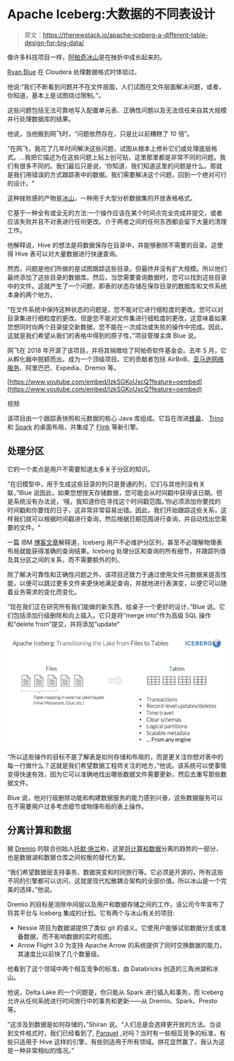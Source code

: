 # Apache Iceberg:大数据的不同表设计

> 原文：<https://thenewstack.io/apache-iceberg-a-different-table-design-for-big-data/>

像许多科技项目一样，[阿帕奇冰山](https://iceberg.apache.org/)是在挫折中成长起来的。

[Ryan Blue](https://github.com/rdblue) 在 Cloudera 处理数据格式时体验过。

他说:“我们不断看到问题并不在文件层面，人们试图在文件层面解决问题，或者，你知道，基本上是试图绕过限制。”。

这些问题包括无法可靠地写入配置单元表、正确性问题以及无法信任来自其大规模并行处理数据库的结果。

他说，当他搬到网飞时，“问题依然存在，只是比以前糟糕了 10 倍”。

“在网飞，我花了几年时间解决这些问题，试图从根本上修补它们或处理底层格式。…我把它描述为在这些问题上贴上创可贴，这里那里都是非常不同的问题。我们有很多不同的。我们最后只是说，‘你知道，我们知道这里的问题是什么。那就是我们用错误的方式跟踪表中的数据。我们需要解决这个问题，回到一个绝对可行的设计。"

这种挫败感的产物是[冰山](https://github.com/apache/iceberg)，一种用于大型分析数据集的开放表格格式。

它基于一种全有或全无的方法:一个操作应该在某个时间点完全完成并提交，或者应该失败并且不对表进行任何更改。介于两者之间的任何东西都会留下大量的清理工作。

他解释说，Hive 的想法是将数据保存在目录中，并能够删除不需要的目录。这使得 Hive 表可以对大量数据进行快速查询。

然而，问题是他们所做的是试图跟踪这些目录。但最终并没有扩大规模。所以他们最终添加了这些目录的数据库。然后，当您需要查询数据时，您可以找到这些目录中的文件。这就产生了一个问题，即表的状态存储在保存目录的数据库和文件系统本身的两个地方。

“在文件系统中保持这种状态的问题是，您不能对它进行细粒度的更改。您可以对目录集进行细粒度的更改。但是您不能对文件集进行细粒度的更改，这意味着如果您想同时向两个目录提交新数据，您不能在一次成功或失败的操作中完成。因此，这就是我们希望从我们的表格中得到的原子性，”项目管理主席 Blue 说。

网飞在 2018 年开源了该项目，并将其捐赠给了阿帕奇软件基金会。去年 5 月，它从孵化器中脱颖而出，成为一个顶级项目。它的贡献者包括 AirBnB、[亚马逊网络服务](https://aws.amazon.com/?utm_content=inline-mention)、阿里巴巴、Expedia、Dremio 等。

[https://www.youtube.com/embed/IzkSGKoUxcQ?feature=oembed](https://www.youtube.com/embed/IzkSGKoUxcQ?feature=oembed)

视频

该项目由一个跟踪表快照和元数据的核心 Java 库组成。它旨在改进[蜂巢](https://hive.com/)、 [Trino](https://trino.io/) 和 [Spark](https://spark.apache.org/) 的桌面布局，并集成了 [Flink](https://flink.apache.org/) 等新引擎。

## 处理分区

它的一个卖点是用户不需要知道太多关于分区的知识。

“在旧模型中，用于生成这些目录的列只是普通的列，它们与其他列没有关联，”Blue 说因此，如果您想按天存储数据，您可能会从时间戳中获得该日期。但是系统没有办法说，‘哦，我知道你在寻找这个时间戳范围。’你必须添加你要找的时间戳和你要找的日子，这非常非常容易出错。因此，我们开始跟踪这些关系，这样我们就可以根据时间戳进行查询，然后根据日期范围进行查询，并自动找出您需要的文件。"

一篇 IBM [博客文章](https://developer.ibm.com/technologies/artificial-intelligence/articles/the-why-and-how-of-partitioning-in-apache-iceberg/)解释道，Iceberg 用户不必维护分区列，甚至不必理解物理表布局就能获得准确的查询结果。Iceberg 处理分区和查询的所有细节，并跟踪列值及其分区之间的关系，而不需要额外的列。

除了解决可靠性和正确性问题之外，该项目还致力于通过使用文件元数据来提高性能，以便可以跳过更多文件来更快地满足查询，并就地进行表演变，以便它可以随着业务需求的变化而变化。

“现在我们正在研究所有我们能做的新东西，给桌子一个更好的设计，”Blue 说。它们包括添加行级删除和向上插入。它只是将“merge into”作为高级 SQL 操作和“delete from”提交，并将添加“update”

![](img/5d602fc227ff5c49eb55d6a3d31ee5e4.png)

“所以这些操作的目标不是了解表是如何存储和布局的，而是更关注你想对表中的每一行做什么？这就是我们希望数据工程师关注的地方，”他说。该系统可以使事情变得快速有效，因为它可以准确地找出哪些数据文件需要更新，然后去重写那些数据文件。

Blue 说，他对行级删除功能和构建数据服务的能力感到兴奋，这些数据服务可以在不需要用户过多考虑细节或物理布局的表上操作。

## 分离计算和数据

据 [Dremio](https://thenewstack.io/dremio-wants-put-data-scientists-drivers-seat/) 的联合创始人[托默·施兰](https://twitter.com/tshiran?lang=en)称，这是[将计算和数据](https://tdwi.org/articles/2021/01/13/ta-all-whats-ahead-for-data-teams-in-2021.aspx)分离的趋势的一部分，也是数据湖和数据仓库之间权衡的替代方案。

“我们希望数据层支持事务、数据突变和时间旅行等。它必须是开源的，所有这些不同的引擎都可以访问，这就是现代松散耦合架构的全部价值。所以冰山是一个完美的选择，”他说。

Dremio 的目标是消除中间层以及用户和数据存储之间的工作，该公司今年宣布了将其平台与 Iceberg 集成的计划。它有两个与冰山有关的项目:

*   Nessie 项目为数据湖提供了类似 git 的语义。它使用户能够试验数据分支或准备数据，而不影响数据的实时视图。
*   Arrow Flight 3.0 为支持 Apache Arrow 的系统提供了同时交换数据的能力，其速度比以前快了几个数量级。

他看到了这个领域中两个相互竞争的标准，由 Databricks 创造的三角洲湖和冰山。

他说，Delta Lake 的一个问题是，你只能从 Spark 进行插入和事务，而 Iceberg 允许从任何系统进行时间旅行中的事务和更新——从 Dremio、Spark、Presto 等。

“这涉及到数据是如何存储的，”Shiran 说。“人们总是会选择更开放的方法。当谈到文件格式时，我们已经看到了, [Parquet](https://parquet.apache.org/documentation/latest/) ,对吗？当时有一些相互竞争的标准，有些只适用于 Hive 这样的引擎，有些则适用于所有领域。拼花显然赢了，我认为这是一种非常相似的情况。”

<svg xmlns:xlink="http://www.w3.org/1999/xlink" viewBox="0 0 68 31" version="1.1"><title>Group</title> <desc>Created with Sketch.</desc></svg>